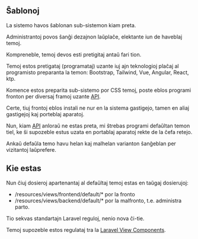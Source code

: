 ## Ŝablonoj

La sistemo havos ŝablonan sub-sistemon kiam preta.

Administrantoj povos ŝanĝi dezajnon laŭplaĉe, elektante iun de haveblaj temoj.

Kompreneble, temoj devos esti pretigitaj antaŭ fari tion.

Temoj estos pretigataj (programataj) uzante iuj ajn teknologioj plaĉaj al programisto preparanta la temon: Bootstrap, Tailwind, Vue, Angular, React, ktp.

Komence estos preparita sub-sistemo por CSS temoj, poste eblos programi fronton per diversaj framoj uzante [API](docs/eo/api.md).

Certe, tiuj frontoj eblos instali ne nur en la sistema gastigejo, tamen en aliaj gastigejoj kaj porteblaj aparatoj.

Nun, kiam [API](docs/eo/api.md) anloraŭ ne estas preta, mi ŝtrebas programi defaŭltan temon tiel, ke ŝi supozeble estus uzata en portablaj aparatoj rekte de la ĉefa retejo.

Ankaŭ defaŭla temo havu helan kaj malhelan varianton ŝanĝeblan per vizitantoj laŭprefere.

## Kie estas

Nun ĉiuj dosieroj apartenantaj al defaŭltaj temoj estas en taŭgaj dosierujoj:

- /resources/views/frontend/default/* por la fronto
- /resources/views/backend/default/* por la malfronto, t.e. administra parto.

Tio sekvas standartajn Laravel reguloj, nenio nova ĉi-tie.

Temoj supozeble estos regulataj tra la [Laravel View Components](https://laravel.com/docs/11.x/blade#generating-inline-view-components).
